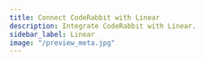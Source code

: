```yaml
---
title: Connect CodeRabbit with Linear
description: Integrate CodeRabbit with Linear.
sidebar_label: Linear
image: "/preview_meta.jpg"
---
```


<head>
 <meta charSet="utf-8" />
  <meta name="title" content="Connect CodeRabbit with Linear" />
  <meta name="description" content="Integrate CodeRabbit with Linear" />

  <meta property="og:type" content="website" />
  <meta property="og:url" content="https://coderabbit.ai/" />
  <meta property="og:title" content="Connect CodeRabbit with Linear" />
  <meta property="og:description" content="CodeRabbit: AI-powered Code Reviews" />
  <meta property="og:image" content="/preview_meta.jpg" />

  <meta name="twitter:image" content="https://coderabbit.ai/preview_meta.jpg" />
  <meta name="twitter:card" content="summary_large_image" />
  <meta name="twitter:title" content="Connect CodeRabbit with Linear" />
  <meta name="twitter:description" content="CodeRabbit: AI-powered Code Reviews" />
</head>
